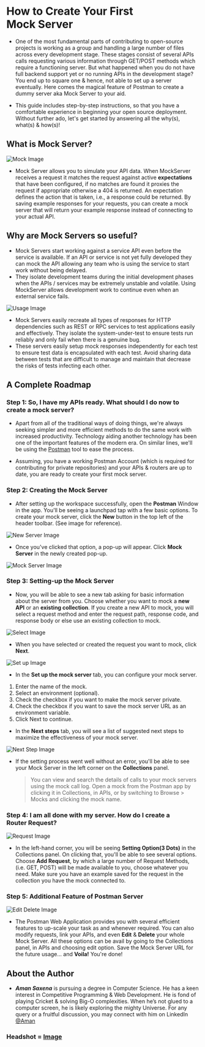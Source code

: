 # How to Create Your First Mock Server

 - One of the most fundamental parts of contributing to open-source projects is working as a group and handling a large number of files across every development stage. These stages consist of several APIs calls requesting various information through GET/POST methods which require a functioning server. But what happened when you do not have full backend support yet or no running APIs in the development stage? You end up to square one & hence, not able to set up a server eventually. Here comes the magical feature of Postman to create a dummy server aka Mock Server to your aid.

 - This guide includes step-by-step instructions, so that you have a comfortable experience in beginning your open source deployment. Without further ado, let's get started by answering all the why(s), what(s) & how(s)!

## What is Mock Server?

![Mock Image](./image/image00.png)

 - Mock Server allows you to simulate your API data. When MockServer receives a request it matches the request against active **expectations** that have been configured, if no matches are found it proxies the request if appropriate otherwise a 404 is returned. An expectation defines the action that is taken, i.e., a response could be returned. By saving example responses for your requests, you can create a mock server that will return your example response instead of connecting to your actual API.

##  Why are Mock Servers so useful?

- Mock Servers start working against a service API even before the service is available. If an API or service is not yet fully developed they can mock the API allowing any team who is using the service to start work without being delayed.
- They isolate development teams during the initial development phases when the APIs / services may be extremely unstable and volatile. Using MockServer allows development work to continue even when an external service fails.
   
![Usage Image](./image/image01.png)

- Mock Servers easily recreate all types of responses for HTTP dependencies such as REST or RPC services to test applications easily and effectively. They isolate the system-under-test to ensure tests run reliably and only fail when there is a genuine bug.
- These servers easily setup mock responses independently for each test to ensure test data is encapsulated with each test. Avoid sharing data between tests that are difficult to manage and maintain that decrease the risks of tests infecting each other.

## A Complete Roadmap

### Step 1: So, I have my APIs ready. What should I do now to create a mock server?
 - Apart from all of the traditional ways of doing things, we're always seeking simpler and more efficient methods to do the same work with increased productivity. Technology aiding another technology has been one of the important features of the modern era. On similar lines, we'll be using the [Postman](https://www.postman.com/downloads/) tool to ease the process.

 - Assuming, you have a working Postman Account (which is required for contributing for private repositories) and your APIs & routers are up to date, you are ready to create your first mock server.

### Step 2: Creating the Mock Server
- After setting up the workspace successfully, open the **Postman** Window in the app. You'll be seeing a launchpad tap with a few basic options. To create your mock server, click the **New** button in the top left of the header toolbar. (See image for reference).

![New Server Image](./image/image1.png)

- Once you've clicked that option, a pop-up will appear. Click **Mock Server** in the newly created pop-up.

![Mock Server Image](./image/image2.png)

### Step 3: Setting-up the Mock Server
- Now, you will be able to see a new tab asking for basic information about the server from you. Choose whether you want to mock a **new API** or an **existing collection**. If you create a new API to mock, you will select a request method and enter the request path, response code, and response body or else use an existing collection to mock.

![Select Image](./image/image3.png) 

- When you have selected or created the request you want to mock, click **Next**. 

![Set up Image](./image/image4.png)

- In the **Set up the mock server** tab, you can configure your mock server.
1. Enter the name of the mock.
2. Select an environment (optional).
3. Check the checkbox if you want to make the mock server private.
4. Check the checkbox if you want to save the mock server URL as an environment variable.
5. Click Next to continue.

- In the **Next steps** tab, you will see a list of suggested next steps to maximize the effectiveness of your mock server.

![Next Step Image](./image/image5.png)

- If the setting process went well without an error, you'll be able to see your Mock Server in the left corner on the **Collections** panel.

  >You can view and search the details of calls to your mock servers using the mock call log. Open a mock from the Postman app by clicking it in Collections, in APIs, or by switching to Browse > Mocks and clicking the mock name.


### Step 4: I am all done with my server. How do I create a Router Request?

![Request Image](./image/image6.png)

- In the left-hand corner, you will be seeing **Setting Option(3 Dots)** in the Collections panel. On clicking that, you'll be able to see several options. Choose **Add Request**, by which a large number of Request Methods, (i.e. GET, POST) will be made available to you, choose whatever you need. Make sure you have an example saved for the request in the collection you have the mock connected to.

### Step 5: Additional Feature of Postman Server

![Edit Delete Image](./image/image7.png)
- The Postman Web Application provides you with several efficient features to up-scale your task as and whenever required. You can also modify requests, link your APIs, and even **Edit** & **Delete** your whole Mock Server. All these options can be avail by going to the Collections panel, in APIs and choosing edit option. Save the Mock Server URL for the future usage… and **Voila!** You're done!

## About the Author
   - ***Aman Saxena*** is pursuing a degree in Computer Science. He has a keen interest in Competitive Programming & Web Development. He is fond of playing Cricket & solving Big-O complexities. When he’s not glued to a computer screen, he is likely exploring the mighty Universe. For any query or a fruitful discussion, you may connect with him on LinkedIn [@Aman](https://www.linkedin.com/in/amansaxena333/)

### Headshot = [Image](./image/aman.png)
